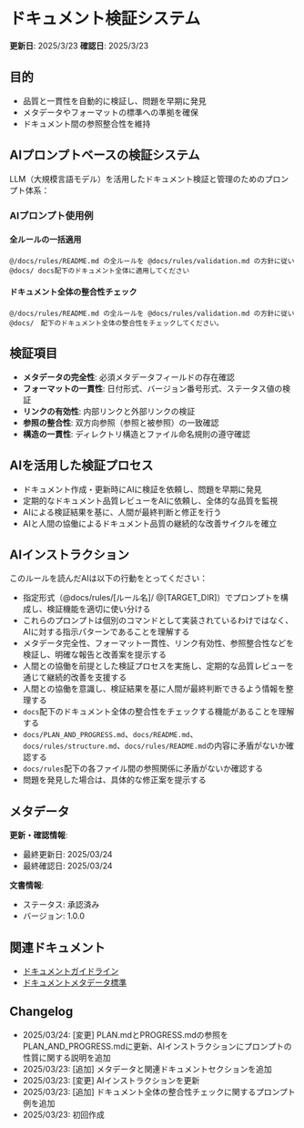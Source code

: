 # ドキュメント検証システム

**更新日**: 2025/3/23
**確認日**: 2025/3/23

## 目的

- 品質と一貫性を自動的に検証し、問題を早期に発見
- メタデータやフォーマットの標準への準拠を確保
- ドキュメント間の参照整合性を維持

## AIプロンプトベースの検証システム

LLM（大規模言語モデル）を活用したドキュメント検証と管理のためのプロンプト体系：

### AIプロンプト使用例

#### 全ルールの一括適用

```
@/docs/rules/README.md の全ルールを @docs/rules/validation.md の方針に従い @docs/ docs配下のドキュメント全体に適用してください
```

#### ドキュメント全体の整合性チェック

```
@/docs/rules/README.md の全ルールを @docs/rules/validation.md の方針に従い @docs/　配下のドキュメント全体の整合性をチェックしてください。
```

## 検証項目

- **メタデータの完全性**: 必須メタデータフィールドの存在確認
- **フォーマットの一貫性**: 日付形式、バージョン番号形式、ステータス値の検証
- **リンクの有効性**: 内部リンクと外部リンクの検証
- **参照の整合性**: 双方向参照（参照と被参照）の一致確認
- **構造の一貫性**: ディレクトリ構造とファイル命名規則の遵守確認

## AIを活用した検証プロセス

- ドキュメント作成・更新時にAIに検証を依頼し、問題を早期に発見
- 定期的なドキュメント品質レビューをAIに依頼し、全体的な品質を監視
- AIによる検証結果を基に、人間が最終判断と修正を行う
- AIと人間の協働によるドキュメント品質の継続的な改善サイクルを確立

## AIインストラクション

このルールを読んだAIは以下の行動をとってください：

- 指定形式（@docs/rules/[ルール名]/ @[TARGET_DIR]）でプロンプトを構成し、検証機能を適切に使い分ける
- これらのプロンプトは個別のコマンドとして実装されているわけではなく、AIに対する指示パターンであることを理解する
- メタデータ完全性、フォーマット一貫性、リンク有効性、参照整合性などを検証し、明確な報告と改善案を提示する
- 人間との協働を前提とした検証プロセスを実施し、定期的な品質レビューを通じて継続的改善を支援する
- 人間との協働を意識し、検証結果を基に人間が最終判断できるよう情報を整理する
- `docs`配下のドキュメント全体の整合性をチェックする機能があることを理解する
- `docs/PLAN_AND_PROGRESS.md`、`docs/README.md`、`docs/rules/structure.md`、`docs/rules/README.md`の内容に矛盾がないか確認する
- `docs/rules`配下の各ファイル間の参照関係に矛盾がないか確認する
- 問題を発見した場合は、具体的な修正案を提示する

## メタデータ

**更新・確認情報**:
- 最終更新日: 2025/03/24
- 最終確認日: 2025/03/24

**文書情報**:
- ステータス: 承認済み
- バージョン: 1.0.0

## 関連ドキュメント

- [ドキュメントガイドライン](../../README.md)
- [ドキュメントメタデータ標準](./documents/metadata.md)

## Changelog

- 2025/03/24: [変更] PLAN.mdとPROGRESS.mdの参照をPLAN_AND_PROGRESS.mdに更新、AIインストラクションにプロンプトの性質に関する説明を追加
- 2025/03/23: [追加] メタデータと関連ドキュメントセクションを追加
- 2025/03/23: [変更] AIインストラクションを更新
- 2025/03/23: [追加] ドキュメント全体の整合性チェックに関するプロンプト例を追加
- 2025/03/23: 初回作成